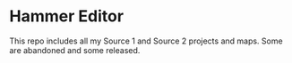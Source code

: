 # Hammer Editor
This repo includes all my Source 1 and Source 2 projects and maps. Some are abandoned and some released. 
